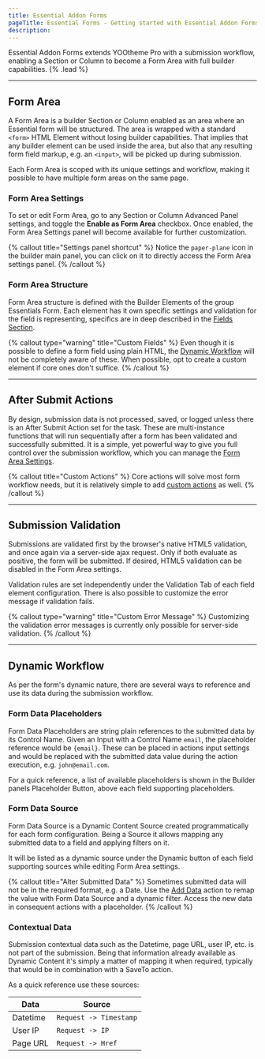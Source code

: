 ```yaml
---
title: Essential Addon Forms
pageTitle: Essential Forms - Getting started with Essential Addon Forms for YOOtheme Pro
description:
---
```


Essential Addon Forms extends YOOtheme Pro with a submission workflow, enabling a Section or Column to become a Form Area with full builder capabilities. {% .lead %}

---

## Form Area

A Form Area is a builder Section or Column enabled as an area where an Essential form will be structured. The area is wrapped with a standard `<form>` HTML Element without losing builder capabilities. That implies that any builder element can be used inside the area, but also that any resulting form field markup, e.g. an `<input>`, will be picked up during submission.

Each Form Area is scoped with its unique settings and workflow, making it possible to have multiple form areas on the same page.

### Form Area Settings

To set or edit Form Area, go to any Section or Column Advanced Panel settings, and toggle the **Enable as Form Area** checkbox.
Once enabled, the Form Area Settings panel will become available for further customization.

{% callout title="Settings panel shortcut" %}
Notice the `paper-plane` icon in the builder main panel, you can click on it to directly access the Form Area settings panel.
{% /callout %}

### Form Area Structure

Form Area structure is defined with the Builder Elements of the group Essentials Form. Each element has it own specific settings and validation for the field is representing, specifics are in deep described in the [Fields Section](./forms/fields).

{% callout type="warning" title="Custom Fields" %}
Even though it is possible to define a form field using plain HTML, the [Dynamic Workflow](#dynamic-workflow) will not be completely aware of these. When possible, opt to create a custom element if core ones don't suffice.
{% /callout %}

---

## After Submit Actions

By design, submission data is not processed, saved, or logged unless there is an After Submit Action set for the task. These are multi-instance functions that will run sequentially after a form has been validated and successfully submitted. It is a simple, yet powerful way to give you full control over the submission workflow, which you can manage the [Form Area Settings](#form-area-settings).

{% callout title="Custom Actions" %}
Core actions will solve most form workflow needs, but it is relatively simple to add [custom actions](./forms/customizations#custom-after-submit-actions) as well.
{% /callout %}

---

## Submission Validation

Submissions are validated first by the browser's native HTML5 validation, and once again via a server-side ajax request. Only if both evaluate as positive, the form will be submitted. If desired, HTML5 validation can be disabled in the Form Area settings.

Validation rules are set independently under the Validation Tab of each field element configuration. There is also possible to customize the error message if validation fails.

{% callout type="warning" title="Custom Error Message" %}
Customizing the validation error messages is currently only possible for server-side validation.
{% /callout %}

---

## Dynamic Workflow

As per the form's dynamic nature, there are several ways to reference and use its data during the submission workflow.

### Form Data Placeholders

Form Data Placeholders are string plain references to the submitted data by its Control Name. Given an Input with a Control Name `email`, the placeholder reference would be `{email}`. These can be placed in actions input settings and would be replaced with the submitted data value during the action execution, e.g. `john@email.com`.

For a quick reference, a list of available placeholders is shown in the Builder panels Placeholder Button, above each field supporting placeholders.

### Form Data Source

Form Data Source is a Dynamic Content Source created programmatically for each form configuration. Being a Source it allows mapping any submitted data to a field and applying filters on it.

It will be listed as a dynamic source under the Dynamic button of each field supporting sources while editing Form Area settings.

{% callout title="Alter Submitted Data" %}
Sometimes submitted data will not be in the required format, e.g. a Date. Use the [Add Data](./forms/action/add-data) action to remap the value with Form Data Source and a dynamic filter. Access the new data in consequent actions with a placeholder.
{% /callout %}

### Contextual Data

Submission contextual data such as the Datetime, page URL, user IP, etc. is not part of the submission. Being that information already available as Dynamic Content it's simply a matter of mapping it when required, typically that would be in combination with a SaveTo action.

As a quick reference use these sources:

| Data | Source |
| ---- | ------ |
| Datetime | `Request -> Timestamp` |
| User IP | `Request -> IP` |
| Page URL | `Request -> Href` |
